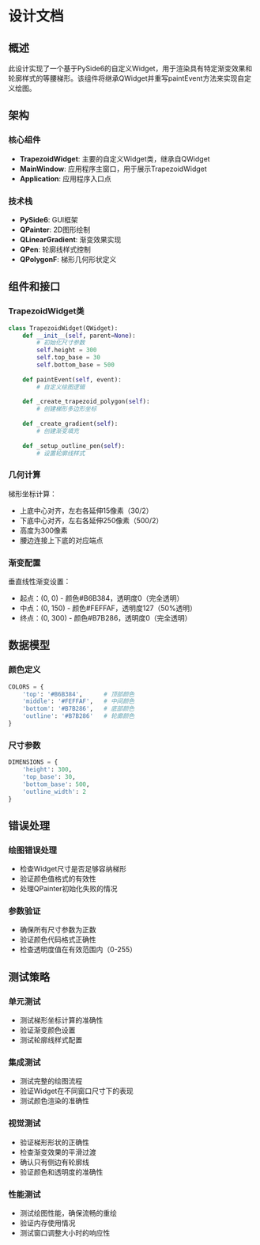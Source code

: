 # 设计文档

## 概述

此设计实现了一个基于PySide6的自定义Widget，用于渲染具有特定渐变效果和轮廓样式的等腰梯形。该组件将继承QWidget并重写paintEvent方法来实现自定义绘图。

## 架构

### 核心组件
- **TrapezoidWidget**: 主要的自定义Widget类，继承自QWidget
- **MainWindow**: 应用程序主窗口，用于展示TrapezoidWidget
- **Application**: 应用程序入口点

### 技术栈
- **PySide6**: GUI框架
- **QPainter**: 2D图形绘制
- **QLinearGradient**: 渐变效果实现
- **QPen**: 轮廓线样式控制
- **QPolygonF**: 梯形几何形状定义

## 组件和接口

### TrapezoidWidget类

```python
class TrapezoidWidget(QWidget):
    def __init__(self, parent=None):
        # 初始化尺寸参数
        self.height = 300
        self.top_base = 30
        self.bottom_base = 500
        
    def paintEvent(self, event):
        # 自定义绘图逻辑
        
    def _create_trapezoid_polygon(self):
        # 创建梯形多边形坐标
        
    def _create_gradient(self):
        # 创建渐变填充
        
    def _setup_outline_pen(self):
        # 设置轮廓线样式
```

### 几何计算

梯形坐标计算：
- 上底中心对齐，左右各延伸15像素（30/2）
- 下底中心对齐，左右各延伸250像素（500/2）
- 高度为300像素
- 腰边连接上下底的对应端点

### 渐变配置

垂直线性渐变设置：
- 起点：(0, 0) - 颜色#B6B384，透明度0（完全透明）
- 中点：(0, 150) - 颜色#FEFFAF，透明度127（50%透明）
- 终点：(0, 300) - 颜色#B7B286，透明度0（完全透明）

## 数据模型

### 颜色定义
```python
COLORS = {
    'top': '#B6B384',      # 顶部颜色
    'middle': '#FEFFAF',   # 中间颜色
    'bottom': '#B7B286',   # 底部颜色
    'outline': '#B7B286'   # 轮廓颜色
}
```

### 尺寸参数
```python
DIMENSIONS = {
    'height': 300,
    'top_base': 30,
    'bottom_base': 500,
    'outline_width': 2
}
```

## 错误处理

### 绘图错误处理
- 检查Widget尺寸是否足够容纳梯形
- 验证颜色值格式的有效性
- 处理QPainter初始化失败的情况

### 参数验证
- 确保所有尺寸参数为正数
- 验证颜色代码格式正确性
- 检查透明度值在有效范围内（0-255）

## 测试策略

### 单元测试
- 测试梯形坐标计算的准确性
- 验证渐变颜色设置
- 测试轮廓线样式配置

### 集成测试
- 测试完整的绘图流程
- 验证Widget在不同窗口尺寸下的表现
- 测试颜色渲染的准确性

### 视觉测试
- 验证梯形形状的正确性
- 检查渐变效果的平滑过渡
- 确认只有侧边有轮廓线
- 验证颜色和透明度的准确性

### 性能测试
- 测试绘图性能，确保流畅的重绘
- 验证内存使用情况
- 测试窗口调整大小时的响应性